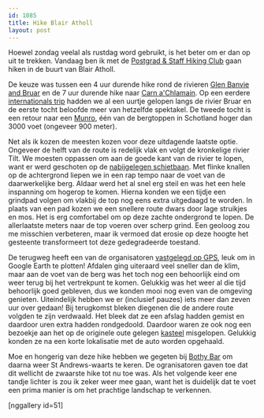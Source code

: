 ```yaml
---
id: 1085
title: Hike Blair Atholl
layout: post
---
```

Hoewel zondag veelal als rustdag word gebruikt, is het beter om er dan op uit te trekken. Vandaag ben ik met de <a href="https://www.facebook.com/groups/PGStaffHiking/">Postgrad & Staff Hiking Club</a> gaan hiken in de buurt van Blair Atholl.

De keuze was tussen een 4 uur durende hike rond de rivieren <a href="http://www.walkhighlands.co.uk/perthshire/glen-banvie.shtml">Glen Banvie and Bruar</a> en de 7 uur durende hike naar <a href="http://www.walkhighlands.co.uk/perthshire/carn-a-chlamain.shtml">Carn a'Chlamain</a>. Op een eerdere <a href="/?ai1ec_event=internationals-trip&instance_id=" title="Internationals trip">internationals trip</a> hadden we al een uurtje gelopen langs de rivier Bruar en de eerste tocht beloofde meer van hetzelfde spektakel. De tweede tocht is een retour naar een <a href="http://www.walkhighlands.co.uk/munros/">Munro</a>, één van de bergtoppen in Schotland hoger dan 3000 voet (ongeveer 900 meter).

Net als ik kozen de meesten kozen voor deze uitdagende laatste optie. Ongeveer de helft van de route is redelijk vlak en volgt de kronkelige rivier Tilt. We moesten oppassen om aan de goede kant van de rivier te lopen, want er werd geschoten op de <a href="http://www.westatholl.org.uk/WebPageStuff/HillWalkersnew.html">nabijgelegen schietbaan</a>. Met flinke knallen op de achtergrond liepen we in een rap tempo naar de voet van de daarwerkelijke berg. Aldaar werd het al snel erg steil en was het een hele inspanning om hogerop te komen. Hierna konden we een tijdje een grindpad volgen om vlakbij de top nog eens extra uitgedaagd te worden. In plaats van een pad kozen we een snellere route dwars door lage struikjes en mos. Het is erg comfortabel om op deze zachte ondergrond te lopen. De allerlaatste meters naar de top voeren over scherp grind. Een geoloog zou me misschien verbeteren, maar ik vermoed dat erosie op deze hoogte het gesteente transformeert tot deze gedegradeerde toestand.

De terugweg heeft een van de organisatoren [vastgelegd op GPS][1], leuk om in Google Earth te plotten! Afdalen ging uiteraard veel sneller dan de klim, maar aan de voet van de berg was het toch nog een behoorlijk eind om weer terug bij het vertrekpunt te komen. Gelukkig was het weer al die tijd behoorlijk goed gebleven, dus we konden mooi nog even van de omgeving genieten. Uiteindelijk hebben we er (inclusief pauzes) iets meer dan zeven uur over gedaan! Bij terugkomst bleken diegenen die de andere route volgden te zijn verdwaald. Het bleek dat ze een afslag hadden gemist en daardoor uren extra hadden rondgedoold. Daardoor waren ze ook nog een bezoekje aan het op de originele oute gelegen <a href="http://www.undiscoveredscotland.co.uk/blairatholl/blaircastle/">kasteel</a> misgelopen. Gelukkig konden ze na een korte lokalisatie met de auto worden opgehaald. 

Moe en hongerig van deze hike hebben we gegeten bij <a href="http://www.highlandperthshire.com/restaurants-cafes/pubs---take-aways/bothy-bar-blair-atholl.aspx" title="Bothy Bar">Bothy Bar</a> om daarna weer St Andrews-waarts te keren. De ogranisatoren gaven toe dat dit wellicht de zwaarste hike tot nu toe was. Als het volgende keer ene tandje lichter is zou ik zeker weer mee gaan, want het is duidelijk dat te voet een prima manier is om het prachtige landschap te verkennen.

[nggallery id=51]

 [1]: /asset/2014-Hike-Blair-Athol.kml